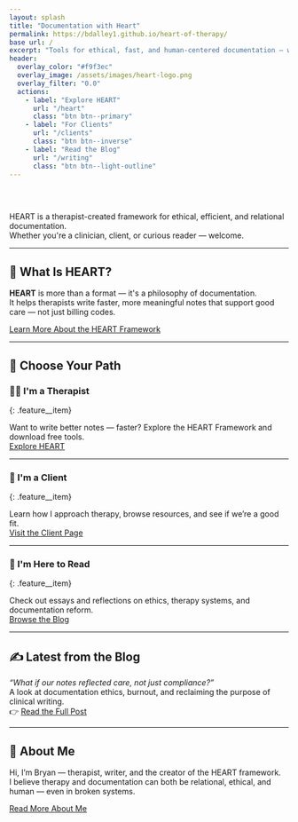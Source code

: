 ```yaml
---
layout: splash
title: "Documentation with Heart"
permalink: https://bdalley1.github.io/heart-of-therapy/
base url: /
excerpt: "Tools for ethical, fast, and human-centered documentation — without losing the soul of the session."
header:
  overlay_color: "#f9f3ec"
  overlay_image: /assets/images/heart-logo.png
  overlay_filter: "0.0"
  actions:
    - label: "Explore HEART"
      url: "/heart"
      class: "btn btn--primary"
    - label: "For Clients"
      url: "/clients"
      class: "btn btn--inverse"
    - label: "Read the Blog"
      url: "/writing"
      class: "btn btn--light-outline"
---
```


<div class="text-center" style="padding-top: 2rem;">
  <p class="lead">
    HEART is a therapist-created framework for ethical, efficient, and relational documentation.<br>
    Whether you're a clinician, client, or curious reader — welcome.
  </p>
</div>

---

## 🧠 What Is HEART?

**HEART** is more than a format — it's a philosophy of documentation.  
It helps therapists write faster, more meaningful notes that support good care — not just billing codes.

<div class="text-center">
  <a href="/heart" class="btn btn--primary">Learn More About the HEART Framework</a>
</div>

---

## 🧭 Choose Your Path

<div class="feature__wrapper">

### 👩‍⚕️ I'm a Therapist
{: .feature__item}

Want to write better notes — faster? Explore the HEART Framework and download free tools.  
[Explore HEART](/heart)

---

### 🧍 I'm a Client
{: .feature__item}

Learn how I approach therapy, browse resources, and see if we’re a good fit.  
[Visit the Client Page](/clients)

---

### 🧾 I'm Here to Read
{: .feature__item}

Check out essays and reflections on ethics, therapy systems, and documentation reform.  
[Browse the Blog](/writing)

</div>

--- 

## ✍️ Latest from the Blog

_“What if our notes reflected care, not just compliance?”_  
A look at documentation ethics, burnout, and reclaiming the purpose of clinical writing.  
👉 [Read the Full Post](/writing/what-if-notes-reflected-care)

---

## 👋 About Me

Hi, I’m Bryan — therapist, writer, and the creator of the HEART framework.  
I believe therapy and documentation can both be relational, ethical, and human — even in broken systems.

<div class="text-center">
  <a href="/about" class="btn btn--light">Read More About Me</a>
</div>
